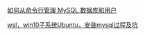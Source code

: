 [如何从命令行管理 MySQL 数据库和用户](https://linuxize.com/post/how-to-manage-mysql-databases-and-users-from-the-command-line/)

[wsl，win10子系统Ubuntu，安装mysql过程及坑](https://blog.csdn.net/weixin_43530726/article/details/91303898)

